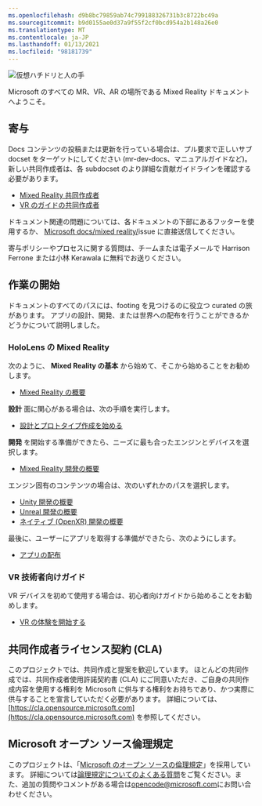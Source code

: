 ```yaml
---
ms.openlocfilehash: d9b8bc79859ab74c799188326731b3c8722bc49a
ms.sourcegitcommit: b9d0155ae0d37a9f55f2cf0bcd954a2b148a26e0
ms.translationtype: MT
ms.contentlocale: ja-JP
ms.lasthandoff: 01/13/2021
ms.locfileid: "98181739"
---
```

![仮想ハチドリと人の手](mixed-reality-docs/mr-dev-docs/discover/images/01_MixedReality.png)

Microsoft のすべての MR、VR、AR の場所である Mixed Reality ドキュメントへようこそ。

## <a name="contributing"></a>寄与

Docs コンテンツの投稿または更新を行っている場合は、プル要求で正しいサブ docset をターゲットにしてください (mr-dev-docs、マニュアルガイドなど)。 新しい共同作成者は、各 subdocset のより詳細な貢献ガイドラインを確認する必要があります。

* [Mixed Reality 共同作成者](mixed-reality-docs/mr-dev-docs/CONTRIBUTING.md)
* [VR のガイドの共同作成者](mixed-reality-docs/enthusiast-guide/CONTRIBUTING.md)

ドキュメント関連の問題については、各ドキュメントの下部にあるフッターを使用するか、 [Microsoft docs/mixed reality/](https://github.com/MicrosoftDocs/mixed-reality/issues)issue に直接送信してください。

寄与ポリシーやプロセスに関する質問は、チームまたは電子メールで Harrison Ferrone または小林 Kerawala に無料でお送りください。 

## <a name="getting-started"></a>作業の開始 

ドキュメントのすべてのパスには、footing を見つけるのに役立つ curated の旅があります。 アプリの設計、開発、または世界への配布を行うことができるかどうかについて説明しました。 

### <a name="mixed-reality-for-hololens"></a>HoloLens の Mixed Reality

次のように、 **Mixed Reality の基本** から始めて、そこから始めることをお勧めします。

* [Mixed Reality の概要](mixed-reality-docs/mr-dev-docs/discover/get-started-with-mr.md)

**設計** 面に関心がある場合は、次の手順を実行します。

* [設計とプロトタイプ作成を始める](mixed-reality-docs/mr-dev-docs/design/design.md)

**開発** を開始する準備ができたら、ニーズに最も合ったエンジンとデバイスを選択します。

* [Mixed Reality 開発の概要](mixed-reality-docs/mr-dev-docs/develop/development.md)

エンジン固有のコンテンツの場合は、次のいずれかのパスを選択します。

* [Unity 開発の概要](mixed-reality-docs/mr-dev-docs/develop/unity/unity-development-overview.md)
* [Unreal 開発の概要](mixed-reality-docs/mr-dev-docs/develop/unreal/unreal-development-overview.md)
* [ネイティブ (OpenXR) 開発の概要](mixed-reality-docs/mr-dev-docs/develop/native/directx-development-overview.md)

最後に、ユーザーにアプリを取得する準備ができたら、次のようにします。

* [アプリの配布](mixed-reality-docs/mr-dev-docs/distribute/distribute-overview.md)

### <a name="vr-enthusiast-guide"></a>VR 技術者向けガイド

VR デバイスを初めて使用する場合は、初心者向けガイドから始めることをお勧めします。

* [VR の体験を開始する](enthusiast-guide/vr-journey.md)

## <a name="contributor-license-agreement-cla"></a>共同作成者ライセンス契約 (CLA)

このプロジェクトでは、共同作成と提案を歓迎しています。 ほとんどの共同作成では、共同作成者使用許諾契約書 (CLA) にご同意いただき、ご自身の共同作成内容を使用する権利を Microsoft に供与する権利をお持ちであり、かつ実際に供与することを宣言していただく必要があります。 詳細については、[https://cla.opensource.microsoft.com](https://cla.opensource.microsoft.com) を参照してください。

## <a name="microsoft-open-source-code-of-conduct"></a>Microsoft オープン ソース倫理規定

このプロジェクトは、「[Microsoft のオープン ソースの倫理規定](https://opensource.microsoft.com/codeofconduct)」を採用しています。 詳細については[論理規定についてのよくある質問](https://opensource.microsoft.com/codeofconduct/faq/)をご覧ください。また、追加の質問やコメントがある場合は[opencode@microsoft.com](mailto:opencode@microsoft.com)にお問い合わせください。
